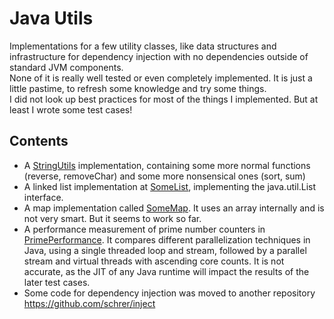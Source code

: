 # Java Utils

Implementations for a few utility classes, like data structures and infrastructure for dependency injection with no dependencies outside of standard JVM components.  
None of it is really well tested or even completely implemented. It is just a little pastime, to refresh some knowledge and try some things.  
I did not look up best practices for most of the things I implemented. But at least I wrote some test cases!

## Contents

- A [StringUtils](./src/main/java/at/schrer/utils/StringUtils.java) implementation, containing some more normal functions (reverse, removeChar) and some more nonsensical ones (sort, sum)
- A linked list implementation at [SomeList](./src/main/java/at/schrer/utils/structures/SomeList.java), implementing the java.util.List interface.
- A map implementation called [SomeMap](./src/main/java/at/schrer/utils/structures/SomeMap.java). It uses an array internally and is not very smart. But it seems to work so far.
- A performance measurement of prime number counters in [PrimePerformance](./src/main/java/at/schrer/utils/parallel/PrimePerformance.java). It compares different parallelization techniques in Java, using a single threaded loop and stream, followed by a parallel stream and virtual threads with ascending core counts. It is not accurate, as the JIT of any Java runtime will impact the results of the later test cases.
- Some code for dependency injection was moved to another repository https://github.com/schrer/inject